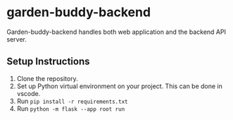 # garden-buddy-backend

Garden-buddy-backend handles both web application and the backend API server.

## Setup Instructions

1. Clone the repository.
2. Set up Python virtual environment on your project. This can be done in vscode.
3. Run `pip install -r requirements.txt`
4. Run `python -m flask --app root run`

